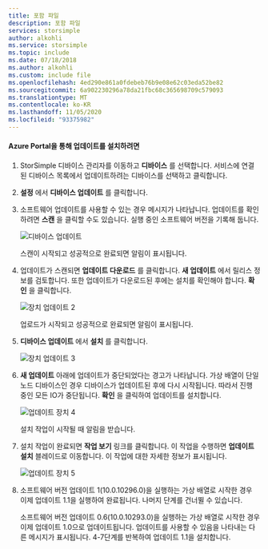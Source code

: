 ```yaml
---
title: 포함 파일
description: 포함 파일
services: storsimple
author: alkohli
ms.service: storsimple
ms.topic: include
ms.date: 07/18/2018
ms.author: alkohli
ms.custom: include file
ms.openlocfilehash: 4ed290e861a0fdebeb76b9e08e62c03eda52be82
ms.sourcegitcommit: 6a902230296a78da21fbc68c365698709c579093
ms.translationtype: MT
ms.contentlocale: ko-KR
ms.lasthandoff: 11/05/2020
ms.locfileid: "93375982"
---
```

#### <a name="to-install-updates-via-the-azure-portal"></a>Azure Portal을 통해 업데이트를 설치하려면

1. StorSimple 디바이스 관리자를 이동하고 **디바이스** 를 선택합니다. 서비스에 연결된 디바이스 목록에서 업데이트하려는 디바이스를 선택하고 클릭합니다.

2. **설정** 에서 **디바이스 업데이트** 를 클릭합니다.  

3. 소프트웨어 업데이트를 사용할 수 있는 경우 메시지가 나타납니다. 업데이트를 확인하려면 **스캔** 을 클릭할 수도 있습니다. 실행 중인 소프트웨어 버전을 기록해 둡니다. 

    ![디바이스 업데이트](../includes/media/storsimple-virtual-array-install-update-via-portal-11/azupdate3m1.png)

    스캔이 시작되고 성공적으로 완료되면 알림이 표시됩니다.
 
4. 업데이트가 스캔되면 **업데이트 다운로드** 를 클릭합니다. **새 업데이트** 에서 릴리스 정보를 검토합니다. 또한 업데이트가 다운로드된 후에는 설치를 확인해야 합니다. **확인** 을 클릭합니다.

    ![장치 업데이트 2](../includes/media/storsimple-virtual-array-install-update-via-portal-11/azupdate6m.png)

    업로드가 시작되고 성공적으로 완료되면 알림이 표시됩니다.

5. **디바이스 업데이트** 에서 **설치** 를 클릭합니다.

     ![장치 업데이트 3](../includes/media/storsimple-virtual-array-install-update-via-portal-11/azupdate11m1.png)

6. **새 업데이트** 아래에 업데이트가 중단되었다는 경고가 나타납니다. 가상 배열이 단일 노드 디바이스인 경우 디바이스가 업데이트된 후에 다시 시작됩니다. 따라서 진행 중인 모든 IO가 중단됩니다. **확인** 을 클릭하여 업데이트를 설치합니다.

    ![업데이트 장치 4](../includes/media/storsimple-virtual-array-install-update-via-portal-11/azupdate12m.png)

    설치 작업이 시작될 때 알림을 받습니다.

7.  설치 작업이 완료되면 **작업 보기** 링크를 클릭합니다. 이 작업을 수행하면 **업데이트 설치** 블레이드로 이동합니다. 이 작업에 대한 자세한 정보가 표시됩니다. 

    ![업데이트 장치 5](../includes/media/storsimple-virtual-array-install-update-via-portal-11/azupdate16m1.png)

8. 소프트웨어 버전 업데이트 1(10.0.10296.0)을 실행하는 가상 배열로 시작한 경우 이제 업데이트 1.1을 실행하여 완료됩니다. 나머지 단계를 건너뛸 수 있습니다. 

    소프트웨어 버전 업데이트 0.6(10.0.10293.0)을 실행하는 가상 배열로 시작한 경우 이제 업데이트 1.0으로 업데이트됩니다. 업데이트를 사용할 수 있음을 나타내는 다른 메시지가 표시됩니다. 4-7단계를 반복하여 업데이트 1.1을 설치합니다.

    

